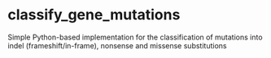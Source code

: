 # classify_gene_mutations
Simple Python-based implementation for the classification of mutations into indel (frameshift/in-frame), nonsense and missense substitutions
